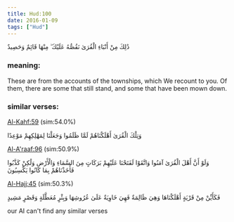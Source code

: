 ```yaml
---
title: Hud:100
date: 2016-01-09
tags: ["Hud"]
---
```

ذَٰلِكَ مِنْ أَنْبَاءِ الْقُرَىٰ نَقُصُّهُ عَلَيْكَ ۖ مِنْهَا قَائِمٌ وَحَصِيدٌ
### meaning: 
These are from the accounts of the townships, which We recount to you. Of them, there are some that still stand, and some that have been mown down.
### similar verses: 

[Al-Kahf:59](/18/59) (sim:54.0%)

وَتِلْكَ الْقُرَىٰ أَهْلَكْنَاهُمْ لَمَّا ظَلَمُوا وَجَعَلْنَا لِمَهْلِكِهِمْ مَوْعِدًا

[Al-A'raaf:96](/7/96) (sim:50.9%)

وَلَوْ أَنَّ أَهْلَ الْقُرَىٰ آمَنُوا وَاتَّقَوْا لَفَتَحْنَا عَلَيْهِمْ بَرَكَاتٍ مِنَ السَّمَاءِ وَالْأَرْضِ وَلَٰكِنْ كَذَّبُوا فَأَخَذْنَاهُمْ بِمَا كَانُوا يَكْسِبُونَ

[Al-Hajj:45](/22/45) (sim:50.3%)

فَكَأَيِّنْ مِنْ قَرْيَةٍ أَهْلَكْنَاهَا وَهِيَ ظَالِمَةٌ فَهِيَ خَاوِيَةٌ عَلَىٰ عُرُوشِهَا وَبِئْرٍ مُعَطَّلَةٍ وَقَصْرٍ مَشِيدٍ

our AI can't find any similar verses

